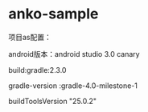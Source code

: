 # anko-sample

项目as配置：

android版本：android studio 3.0 canary

build:gradle:2.3.0

gradle-version :gradle-4.0-milestone-1

buildToolsVersion "25.0.2"